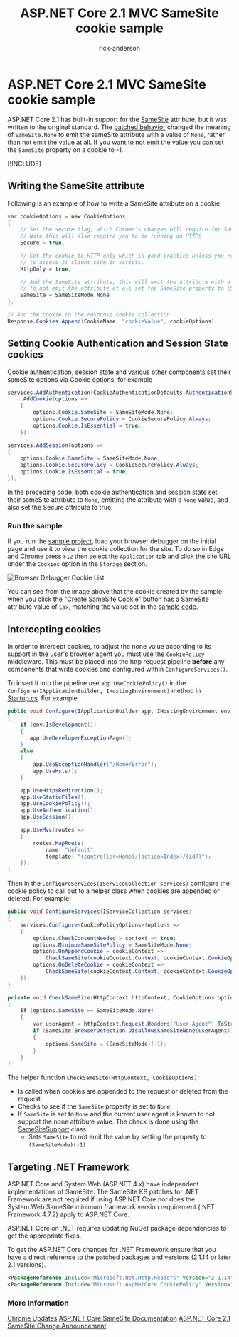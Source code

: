 ﻿---
title: ASP.NET Core 2.1 MVC SameSite cookie sample
author: rick-anderson
description: ASP.NET Core 2.1 MVC SameSite cookie sample
monikerRange: '>= aspnetcore-2.1 < aspnetcore-3.0'
ms.author: riande
ms.custom: mvc
ms.date: 12/03/2019
no-loc: [appsettings.json, "ASP.NET Core Identity", cookie, Cookie, Blazor, "Blazor Server", "Blazor WebAssembly", "Identity", "Let's Encrypt", Razor, SignalR]
uid: security/samesite/mvc21
---

# ASP.NET Core 2.1 MVC SameSite cookie sample

ASP.NET Core 2.1 has built-in support for the [SameSite](https://www.owasp.org/index.php/SameSite) attribute, but it was written to the original standard. The [patched behavior](https://github.com/dotnet/aspnetcore/issues/8212) changed the meaning of `SameSite.None` to emit the sameSite attribute with a value of `None`, rather than not emit the value at all. If you want to not emit the value you can set the `SameSite` property on a cookie to -1.

[!INCLUDE[](~/includes/SameSiteIdentity.md)]

## <a name="sampleCode"></a>Writing the SameSite attribute

Following is an example of how to write a SameSite attribute on a cookie:

```csharp
var cookieOptions = new CookieOptions
{
    // Set the secure flag, which Chrome's changes will require for SameSite none.
    // Note this will also require you to be running on HTTPS
    Secure = true,

    // Set the cookie to HTTP only which is good practice unless you really do need
    // to access it client side in scripts.
    HttpOnly = true,

    // Add the SameSite attribute, this will emit the attribute with a value of none.
    // To not emit the attribute at all set the SameSite property to (SameSiteMode)(-1).
    SameSite = SameSiteMode.None
};

// Add the cookie to the response cookie collection
Response.Cookies.Append(CookieName, "cookieValue", cookieOptions);
```

## Setting Cookie Authentication and Session State cookies

Cookie authentication, session state and [various other components](../samesite.md?view=aspnetcore-2.1) set their sameSite options via Cookie options, for example

```csharp
services.AddAuthentication(CookieAuthenticationDefaults.AuthenticationScheme)
    .AddCookie(options =>
    {
        options.Cookie.SameSite = SameSiteMode.None;
        options.Cookie.SecurePolicy = CookieSecurePolicy.Always;
        options.Cookie.IsEssential = true;
    });

services.AddSession(options =>
{
    options.Cookie.SameSite = SameSiteMode.None;
    options.Cookie.SecurePolicy = CookieSecurePolicy.Always;
    options.Cookie.IsEssential = true;
});
```

In the preceding code, both cookie authentication and session state set their sameSite attribute to `None`, emitting the attribute with a `None` value, and also set the Secure attribute to true.

### Run the sample

If you run the [sample project](https://github.com/blowdart/AspNetSameSiteSamples/tree/master/AspNetCore21MVC), load your browser debugger on the initial page and use it to view the cookie collection for the site. To do so in Edge and Chrome press `F12` then select the `Application` tab and click the site URL under the `Cookies` option in the `Storage` section.

![Browser Debugger Cookie List](BrowserDebugger.png)

You can see from the image above that the cookie created by the sample when you click the "Create SameSite Cookie" button has a SameSite attribute value of `Lax`, matching the value set in the [sample code](#sampleCode).

## <a name="interception"></a>Intercepting cookies

In order to intercept cookies, to adjust the none value according to its support in the user's browser agent you must use the `CookiePolicy` middleware. This must be placed into the http request pipeline **before** any components that write cookies and configured within `ConfigureServices()`.

To insert it into the pipeline use `app.UseCookiePolicy()` in the `Configure(IApplicationBuilder, IHostingEnvironment)` method in [Startup.cs](https://github.com/blowdart/AspNetSameSiteSamples/blob/master/AspNetCore21MVC/Startup.cs). For example:

```csharp
public void Configure(IApplicationBuilder app, IHostingEnvironment env)
{
    if (env.IsDevelopment())
    {
       app.UseDeveloperExceptionPage();
    }
    else
    {
        app.UseExceptionHandler("/Home/Error");
        app.UseHsts();
    }

    app.UseHttpsRedirection();
    app.UseStaticFiles();
    app.UseCookiePolicy();
    app.UseAuthentication();
    app.UseSession();

    app.UseMvc(routes =>
    {
        routes.MapRoute(
            name: "default",
            template: "{controller=Home}/{action=Index}/{id?}");
    });
}
```

Then in the `ConfigureServices(IServiceCollection services)` configure the cookie policy to call out to a helper class when cookies are appended or deleted. For example:

```csharp
public void ConfigureServices(IServiceCollection services)
{
    services.Configure<CookiePolicyOptions>(options =>
    {
        options.CheckConsentNeeded = context => true;
        options.MinimumSameSitePolicy = SameSiteMode.None;
        options.OnAppendCookie = cookieContext =>
            CheckSameSite(cookieContext.Context, cookieContext.CookieOptions);
        options.OnDeleteCookie = cookieContext =>
            CheckSameSite(cookieContext.Context, cookieContext.CookieOptions);
    });
}

private void CheckSameSite(HttpContext httpContext, CookieOptions options)
{
    if (options.SameSite == SameSiteMode.None)
    {
        var userAgent = httpContext.Request.Headers["User-Agent"].ToString();
        if (SameSite.BrowserDetection.DisallowsSameSiteNone(userAgent))
        {
            options.SameSite = (SameSiteMode)(-1);
        }
    }
}
```

The helper function `CheckSameSite(HttpContext, CookieOptions)`:

* Is called when cookies are appended to the request or deleted from the request.
* Checks to see if the `SameSite` property is set to `None`.
* If `SameSite` is set to `None` and the current user agent is known to not support the
none attribute value. The check is done using the [SameSiteSupport](https://github.com/dotnet/AspNetCore.Docs/tree/master/aspnetcore/security/samesite/sample/snippets/SameSiteSupport.cs) class:
  * Sets `SameSite` to not emit the value by setting the property to `(SameSiteMode)(-1)`

## Targeting .NET Framework

ASP.NET Core and System.Web (ASP.NET 4.x) have independent implementations of SameSite. The SameSite KB patches for .NET Framework are not required if using ASP.NET Core nor does the System.Web SameSite minimum framework version requirement (.NET Framework 4.7.2) apply to ASP.NET Core.

ASP.NET Core on .NET requires updating NuGet package dependencies to get the appropriate fixes.

To get the ASP.NET Core changes for .NET Framework ensure that you have a direct reference to the patched packages and 
versions (2.1.14 or later 2.1 versions).

```xml
<PackageReference Include="Microsoft.Net.Http.Headers" Version="2.1.14" />
<PackageReference Include="Microsoft.AspNetCore.CookiePolicy" Version="2.1.14" />
```

### More Information
 
[Chrome Updates](https://www.chromium.org/updates/same-site)
[ASP.NET Core SameSite Documentation](../samesite.md?view=aspnetcore-2.1)
[ASP.NET Core 2.1 SameSite Change Announcement](https://github.com/dotnet/aspnetcore/issues/8212)